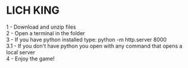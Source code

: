 # LICH KING

1 - Download and unzip files\
2 - Open a terminal in the folder\
3 - If you have python installed type: python -m http.server 8000\
  3.1 - If you don't have python you open with any command that opens a local server\
4 - Enjoy the game!
